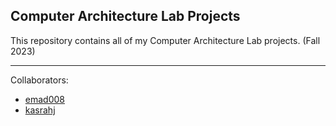## Computer Architecture Lab Projects
This repository contains all of my Computer Architecture Lab projects. (Fall 2023)

---

Collaborators: 
* [emad008](https://github.com/emad008)
* [kasrahj](https://github.com/kasrahj)

